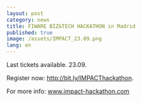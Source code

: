 ```yaml
---
layout: post
category: news
title: FIWARE BIZ&TECH HACKATHON in Madrid
published: true
image: /assets/IMPACT_23.09.png
lang: en
---
```

Last tickets available. 23.09.

Register now: <a href="http://bit.ly/IMPACThackathon">http://bit.ly/IMPACThackathon</a>.

For more info: <a href="http://www.impact-hackathon.com">www.impact-hackathon.com</a>

